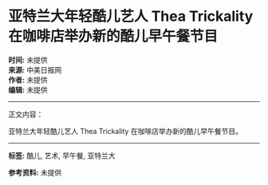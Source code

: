 # 亚特兰大年轻酷儿艺人 Thea Trickality 在咖啡店举办新的酷儿早午餐节目

**时间:** 未提供  
**来源:** 中美日报网  
**作者:** 未提供  
**编辑:** 未提供  

---

正文内容：

亚特兰大年轻酷儿艺人 Thea Trickality 在咖啡店举办新的酷儿早午餐节目。

---

**标签:** 酷儿, 艺术, 早午餐, 亚特兰大  

**参考资料:** 未提供